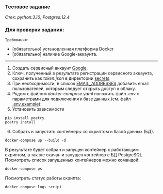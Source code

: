 ### Тестовое задание
*Стек: python:3.10, Postgres:12.4*
####

### Для проверки задания:
`Требования:`  
* [обязательно] установленная платформа [Docker](https://docs.docker.com/get-docker/)
* [обязательно] наличие Google-аккаунта.

---
1. Создать сервисный аккаунт [Google](https://developers.google.com/identity/protocols/oauth2/service-account?hl=ru).
2. Ключ, полученный в результате регистрации сервисного аккаунта, сохранить как *token.json* в директории [secrets](./secrets).
3. При необходимости, в список [EMAIL_ADDRESSES](./config/settings.py) добавить email пользователей, которым следует открыть доступ к облаку.
4. Рядом с файлом *docker-compose.yaml* положить файл *.env* с параметрами для подключения к базе данных (см. файл [.env.example](.env.example)):
5. Установить зависимости
```python
pip install poetry
poetry install
```
6. Собрать и запустить контейнеры со скриптом и базой данных (БД).

```python
docker-compose up --build -d
```
В результате будет собран и запущен контейнер с работающим скриптом, а так же скачан и запущен контейнер с БД PostgreSQL.  
Посмотреть список запущенных контейнеров можно командой:
```python
docker-compose ps
```
Посмотреть статус работы скрипта:
```python
docker-compose logs script
```
